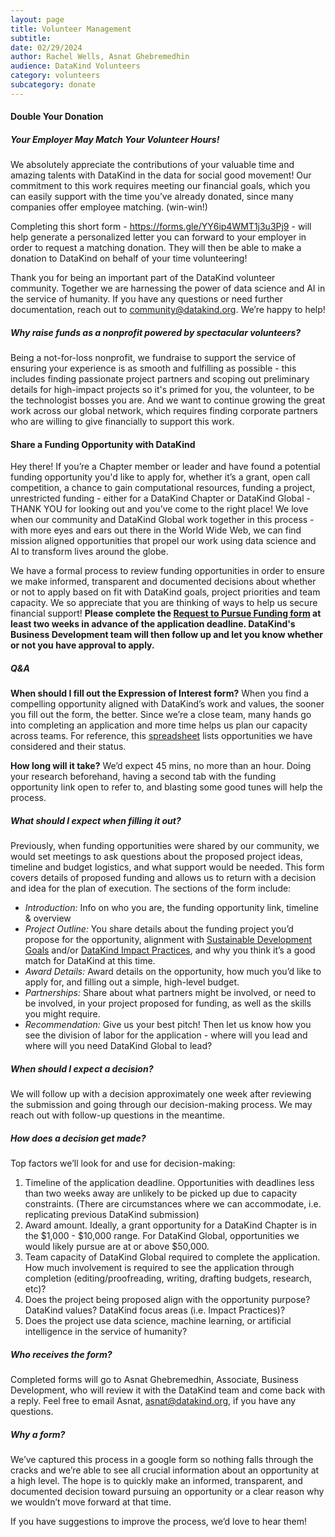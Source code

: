 ```yaml
---
layout: page
title: Volunteer Management
subtitle:
date: 02/29/2024
author: Rachel Wells, Asnat Ghebremedhin
audience: DataKind Volunteers
category: volunteers
subcategory: donate
---
```


#### Double Your Donation


##### Your Employer May Match Your Volunteer Hours!


We absolutely appreciate the contributions of your valuable time and amazing talents with DataKind in the data for social good movement! Our commitment to this work requires meeting our financial goals, which you can easily support with the time you’ve already donated, since many companies offer employee matching. (win\-win!)


Completing this short form \- <https://forms.gle/YY6ip4WMT1j3u3Pj9> \- will help generate a personalized letter you can forward to your employer in order to request a matching donation. They will then be able to make a donation to DataKind on behalf of your time volunteering!


Thank you for being an important part of the DataKind volunteer community. Together we are harnessing the power of data science and AI in the service of humanity. If you have any questions or need further documentation, reach out to [community@datakind.org](mailto:community@datakind.org). We’re happy to help!


##### Why raise funds as a nonprofit powered by spectacular volunteers?


Being a not\-for\-loss nonprofit, we fundraise to support the service of ensuring your experience is as smooth and fulfilling as possible \- this includes finding passionate project partners and scoping out preliminary details for high\-impact projects so it's primed for you, the volunteer, to be the technologist bosses you are. And we want to continue growing the great work across our global network, which requires finding corporate partners who are willing to give financially to support this work.

#### Share a Funding Opportunity with DataKind


Hey there! If you’re a Chapter member or leader and have found a potential funding opportunity you'd like to apply for, whether it’s a grant, open call competition, a chance to gain computational resources, funding a project, unrestricted funding \- either for a DataKind Chapter or DataKind Global \- THANK YOU for looking out and you’ve come to the right place! We love when our community and DataKind Global work together in this process \- with more eyes and ears out there in the World Wide Web, we can find mission aligned opportunities that propel our work using data science and AI to transform lives around the globe.


We have a formal process to review funding opportunities in order to ensure we make informed, transparent and documented decisions about whether or not to apply based on fit with DataKind goals, project priorities and team capacity. We so appreciate that you are thinking of ways to help us secure financial support! **Please complete the [Request to Pursue Funding form](https://docs.google.com/forms/d/e/1FAIpQLSec67YugGgRwwghgkmppvg70DsbHKXg50eZBl8lQQtq5A_7tA/viewform) at least two weeks in advance of the application deadline. DataKind's Business Development team will then follow up and let you know whether or not you have approval to apply.**


##### Q\&A


**When should I fill out the Expression of Interest form?**
When you find a compelling opportunity aligned with DataKind’s work and values, the sooner you fill out the form, the better. Since we’re a close team, many hands go into completing an application and more time helps us plan our capacity across teams. For reference, this [spreadsheet](https://docs.google.com/spreadsheets/d/10ErzJkLD0j8hkiSda2tLRQeGPb8WCDvNvahfdSnk5UY/edit?gid=200496047#gid=200496047) lists opportunities we have considered and their status.


**How long will it take?**
We’d expect 45 mins, no more than an hour. Doing your research beforehand, having a second tab with the funding opportunity link open to refer to, and blasting some good tunes will help the process.


##### What should I expect when filling it out?


Previously, when funding opportunities were shared by our community, we would set meetings to ask questions about the proposed project ideas, timeline and budget logistics, and what support would be needed. This form covers details of proposed funding and allows us to return with a decision and idea for the plan of execution. The sections of the form include:


* *Introduction:* Info on who you are, the funding opportunity link, timeline \& overview
* *Project Outline:* You share details about the funding project you’d propose for the opportunity, alignment with [Sustainable Development Goals](https://sdgs.un.org/goals) and/or [DataKind Impact Practices](https://www.datakind.org/2019/09/23/creating-a-systems-change-approach-for-data-science-ai-solutions/), and why you think it’s a good match for DataKind at this time.
* *Award Details:* Award details on the opportunity, how much you’d like to apply for, and filling out a simple, high\-level budget.
* *Partnerships:* Share about what partners might be involved, or need to be involved, in your project proposed for funding, as well as the skills you might require.
* *Recommendation:* Give us your best pitch! Then let us know how you see the division of labor for the application \- where will you lead and where will you need DataKind Global to lead?


##### When should I expect a decision?


We will follow up with a decision approximately one week after reviewing the submission and going through our decision\-making process. We may reach out with follow\-up questions in the meantime.


##### How does a decision get made?


Top factors we’ll look for and use for decision\-making:


1. Timeline of the application deadline. Opportunities with deadlines less than two weeks away are unlikely to be picked up due to capacity constraints. (There are circumstances where we can accommodate, i.e. replicating previous DataKind submission)
2. Award amount. Ideally, a grant opportunity for a DataKind Chapter is in the $1,000 \- $10,000 range. For DataKind Global, opportunities we would likely pursue are at or above $50,000\.
3. Team capacity of DataKind Global required to complete the application. How much involvement is required to see the application through completion (editing/proofreading, writing, drafting budgets, research, etc)?
4. Does the project being proposed align with the opportunity purpose? DataKind values? DataKind focus areas (i.e. Impact Practices)?
5. Does the project use data science, machine learning, or artificial intelligence in the service of humanity?


##### Who receives the form?


Completed forms will go to Asnat Ghebremedhin, Associate, Business Development, who will review it with the DataKind team and come back with a reply. Feel free to email Asnat, [asnat@datakind.org](mailto:asnat@datakind.org), if you have any questions.


##### Why a form?


We’ve captured this process in a google form so nothing falls through the cracks and we’re able to see all crucial information about an opportunity at a high level. The hope is to quickly make an informed, transparent, and documented decision toward pursuing an opportunity or a clear reason why we wouldn’t move forward at that time.


If you have suggestions to improve the process, we’d love to hear them!
